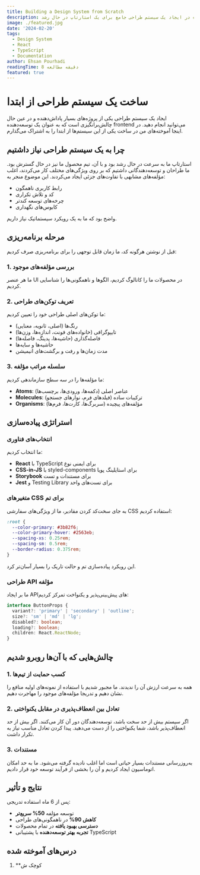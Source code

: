 ```yaml
---
title: Building a Design System from Scratch
description: دروس آموخته شده در ایجاد یک سیستم طراحی جامع برای یک استارتاپ در حال رشد
image: ./featured.jpg
date: '2024-02-20'
tags:
  - Design System
  - React
  - TypeScript
  - Documentation
author: Ehsan Pourhadi
readingTime: 8 دقیقه مطالعه
featured: true
---
```

# ساخت یک سیستم طراحی از ابتدا

ایجاد یک سیستم طراحی یکی از پروژه‌های بسیار پاداش‌دهنده و در عین حال چالش‌برانگیزی است که به عنوان یک توسعه‌دهنده frontend می‌توانید انجام دهید. در اینجا آموخته‌های من در ساخت یکی از این سیستم‌ها از ابتدا را به اشتراک می‌گذارم.

## چرا به یک سیستم طراحی نیاز داشتیم

استارتاپ ما به سرعت در حال رشد بود و با آن، تیم محصول ما نیز در حال گسترش بود. ما طراحان و توسعه‌دهندگانی داشتیم که بر روی ویژگی‌های مختلف کار می‌کردند، اغلب مؤلفه‌های مشابهی با تفاوت‌های جزئی ایجاد می‌کردند. این موضوع منجر به:

- رابط کاربری ناهمگون
- کد و تلاش تکراری
- چرخه‌های توسعه کندتر
- کابوس‌های نگهداری

واضح بود که ما به یک رویکرد سیستماتیک نیاز داریم.

## مرحله برنامه‌ریزی

قبل از نوشتن هرگونه کد، ما زمان قابل توجهی را برای برنامه‌ریزی صرف کردیم:

### 1. بررسی مؤلفه‌های موجود
ما هر عنصر UI در محصولات ما را کاتالوگ کردیم، الگوها و ناهمگونی‌ها را شناسایی کردیم.

### 2. تعریف توکن‌های طراحی
ما توکن‌های اصلی طراحی خود را تعیین کردیم:
- رنگ‌ها (اصلی، ثانویه، معنایی)
- تایپوگرافی (خانواده‌های فونت، اندازه‌ها، وزن‌ها)
- فاصله‌گذاری (حاشیه‌ها، پدینگ، فاصله‌ها)
- حاشیه‌ها و سایه‌ها
- مدت زمان‌ها و رفت و برگشت‌های انیمیشن

### 3. سلسله مراتب مؤلفه
ما مؤلفه‌ها را در سه سطح سازماندهی کردیم:
- **Atoms**: عناصر اصلی (دکمه‌ها، ورودی‌ها، برچسب‌ها)
- **Molecules**: ترکیبات ساده (فیلدهای فرم، نوارهای جستجو)
- **Organisms**: مؤلفه‌های پیچیده (سربرگ‌ها، کارت‌ها، فرم‌ها)

## استراتژی پیاده‌سازی

### انتخاب‌های فناوری

ما انتخاب کردیم:
- **React** با TypeScript برای ایمنی نوع
- **CSS-in-JS** با styled-components برای استایلینگ پویا
- **Storybook** برای مستندات و تست
- **Jest** و Testing Library برای تست‌های واحد

### متغیرهای CSS برای تم

به جای سخت‌کد کردن مقادیر، ما از ویژگی‌های سفارشی CSS استفاده کردیم:

```css
:root {
  --color-primary: #3b82f6;
  --color-primary-hover: #2563eb;
  --spacing-xs: 0.25rem;
  --spacing-sm: 0.5rem;
  --border-radius: 0.375rem;
}
```

این رویکرد پیاده‌سازی تم و حالت تاریک را بسیار آسان‌تر کرد.

### طراحی API مؤلفه

ما بر ایجاد API‌های پیش‌بینی‌پذیر و یکنواخت تمرکز کردیم:

```typescript
interface ButtonProps {
  variant?: 'primary' | 'secondary' | 'outline';
  size?: 'sm' | 'md' | 'lg';
  disabled?: boolean;
  loading?: boolean;
  children: React.ReactNode;
}
```

## چالش‌هایی که با آن‌ها روبرو شدیم

### 1. کسب حمایت از تیم‌ها
همه به سرعت ارزش آن را ندیدند. ما مجبور شدیم با استفاده از نمونه‌های اولیه منافع را نشان دهیم و تدریجا مؤلفه‌های موجود را مهاجرت دهیم.

### 2. تعادل بین انعطاف‌پذیری در مقابل یکنواختی
اگر سیستم بیش از حد سخت باشد، توسعه‌دهندگان دور آن کار می‌کنند. اگر بیش از حد انعطاف‌پذیر باشد، شما یکنواختی را از دست می‌دهید. پیدا کردن تعادل مناسب نیاز به تکرار داشت.

### 3. مستندات
به‌روزرسانی مستندات بسیار حیاتی است اما اغلب نادیده گرفته می‌شود. ما به حد امکان اتوماسیون ایجاد کردیم و آن را بخشی از فرآیند توسعه خود قرار دادیم.

## نتایج و تأثیر

پس از 6 ماه استفاده تدریجی:

- توسعه مؤلفه **50% سریع‌تر**
- **کاهش 90%** در ناهمگونی‌های طراحی
- **دسترسی بهبود یافته** در تمام محصولات
- **تجربه بهتر توسعه‌دهنده** با پشتیبانی TypeScript

## درس‌های آموخته شده

1. **کوچک ش

